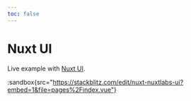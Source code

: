 ```yaml
---
toc: false
---
```


# Nuxt UI

Live example with [Nuxt UI](https://ui.nuxt.com).

:sandbox{src="https://stackblitz.com/edit/nuxt-nuxtlabs-ui?embed=1&file=pages%2Findex.vue"}
